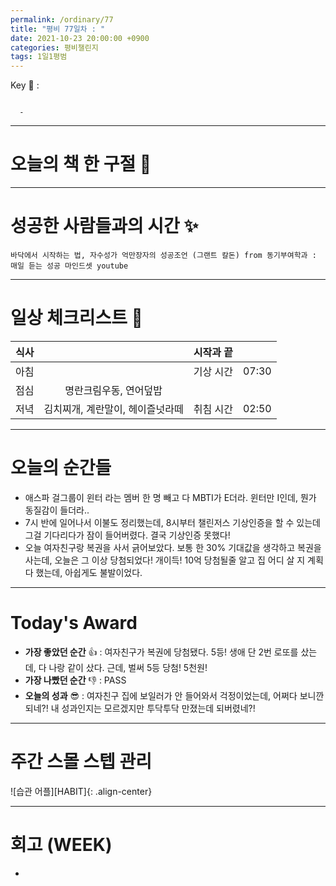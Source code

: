 ```yaml
---
permalink: /ordinary/77
title: "평비 77일차 : "
date: 2021-10-23 20:00:00 +0900
categories: 평비챌린지
tags: 1일1평범
---  
```

Key 🔑 : 
```

  - 
```

---
# 오늘의 책 한 구절 📕


---
# 성공한 사람들과의 시간 ✨
`바닥에서 시작하는 법, 자수성가 억만장자의 성공조언 (그랜트 칼돈) from 동기부여학과 : 매일 듣는 성공 마인드셋 youtube`  


---
# 일상 체크리스트 📃

| 식사 |  | 시작과 끝 |  |
|:----:|:----:|:----:|:----:|
| 아침 |  | 기상 시간 | 07:30 |
| 점심 | 명란크림우동, 연어덮밥 |  |  |
| 저녁 | 김치찌개, 계란말이, 헤이즐넛라떼 | 취침 시간 | 02:50 |

---
# 오늘의 순간들
- 애스파 걸그룹이 윈터 라는 멤버 한 명 빼고 다 MBTI가 E더라. 윈터만 I인데, 뭔가 동질감이 들더라..
- 7시 반에 일어나서 이불도 정리했는데, 8시부터 챌린저스 기상인증을 할 수 있는데 그걸 기다리다가 잠이 들어버렸다. 결국 기상인증 못했다!
- 오늘 여자친구랑 복권을 사서 긁어보았다. 보통 한 30% 기대값을 생각하고 복권을 사는데, 오늘은 그 이상 당첨되었다! 개이득! 10억 당첨될줄 알고 집 어디 살 지 계획 다 했는데, 아쉽게도 불발이었다.

---
# Today's Award
- **가장 좋았던 순간** 👍 : 여자친구가 복권에 당첨됐다. 5등! 생애 단 2번 로또를 샀는데, 다 나랑 같이 샀다. 근데, 벌써 5등 당첨! 5천원!
- **가장 나빴던 순간** 👎 : PASS
- **오늘의 성과** 😎 : 여자친구 집에 보일러가 안 들어와서 걱정이었는데, 어쩌다 보니깐 되네?! 내 성과인지는 모르겠지만 투닥투닥 만졌는데 되버렸네?!

---
# 주간 스몰 스텝 관리
![습관 어플][HABIT]{: .align-center}  

---
# 회고 (WEEK)
- 